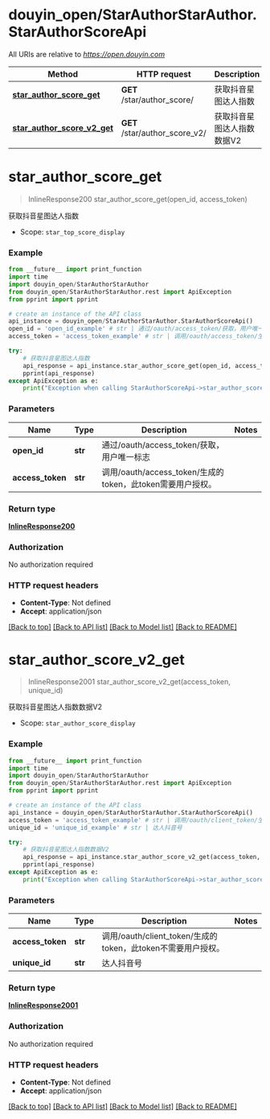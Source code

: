 # douyin_open/StarAuthorStarAuthor.StarAuthorScoreApi

All URIs are relative to *https://open.douyin.com*

Method | HTTP request | Description
------------- | ------------- | -------------
[**star_author_score_get**](StarAuthorScoreApi.md#star_author_score_get) | **GET** /star/author_score/ | 获取抖音星图达人指数
[**star_author_score_v2_get**](StarAuthorScoreApi.md#star_author_score_v2_get) | **GET** /star/author_score_v2/ | 获取抖音星图达人指数数据V2

# **star_author_score_get**
> InlineResponse200 star_author_score_get(open_id, access_token)

获取抖音星图达人指数

* Scope: `star_top_score_display` 

### Example
```python
from __future__ import print_function
import time
import douyin_open/StarAuthorStarAuthor
from douyin_open/StarAuthorStarAuthor.rest import ApiException
from pprint import pprint

# create an instance of the API class
api_instance = douyin_open/StarAuthorStarAuthor.StarAuthorScoreApi()
open_id = 'open_id_example' # str | 通过/oauth/access_token/获取，用户唯一标志
access_token = 'access_token_example' # str | 调用/oauth/access_token/生成的token，此token需要用户授权。

try:
    # 获取抖音星图达人指数
    api_response = api_instance.star_author_score_get(open_id, access_token)
    pprint(api_response)
except ApiException as e:
    print("Exception when calling StarAuthorScoreApi->star_author_score_get: %s\n" % e)
```

### Parameters

Name | Type | Description  | Notes
------------- | ------------- | ------------- | -------------
 **open_id** | **str**| 通过/oauth/access_token/获取，用户唯一标志 | 
 **access_token** | **str**| 调用/oauth/access_token/生成的token，此token需要用户授权。 | 

### Return type

[**InlineResponse200**](InlineResponse200.md)

### Authorization

No authorization required

### HTTP request headers

 - **Content-Type**: Not defined
 - **Accept**: application/json

[[Back to top]](#) [[Back to API list]](../README.md#documentation-for-api-endpoints) [[Back to Model list]](../README.md#documentation-for-models) [[Back to README]](../README.md)

# **star_author_score_v2_get**
> InlineResponse2001 star_author_score_v2_get(access_token, unique_id)

获取抖音星图达人指数数据V2

* Scope: `star_author_score_display` 

### Example
```python
from __future__ import print_function
import time
import douyin_open/StarAuthorStarAuthor
from douyin_open/StarAuthorStarAuthor.rest import ApiException
from pprint import pprint

# create an instance of the API class
api_instance = douyin_open/StarAuthorStarAuthor.StarAuthorScoreApi()
access_token = 'access_token_example' # str | 调用/oauth/client_token/生成的token，此token不需要用户授权。
unique_id = 'unique_id_example' # str | 达人抖音号

try:
    # 获取抖音星图达人指数数据V2
    api_response = api_instance.star_author_score_v2_get(access_token, unique_id)
    pprint(api_response)
except ApiException as e:
    print("Exception when calling StarAuthorScoreApi->star_author_score_v2_get: %s\n" % e)
```

### Parameters

Name | Type | Description  | Notes
------------- | ------------- | ------------- | -------------
 **access_token** | **str**| 调用/oauth/client_token/生成的token，此token不需要用户授权。 | 
 **unique_id** | **str**| 达人抖音号 | 

### Return type

[**InlineResponse2001**](InlineResponse2001.md)

### Authorization

No authorization required

### HTTP request headers

 - **Content-Type**: Not defined
 - **Accept**: application/json

[[Back to top]](#) [[Back to API list]](../README.md#documentation-for-api-endpoints) [[Back to Model list]](../README.md#documentation-for-models) [[Back to README]](../README.md)

